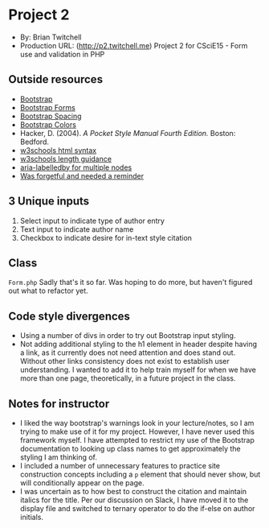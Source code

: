 # Project 2
+ By: Brian Twitchell
+ Production URL: (http://p2.twitchell.me)
Project 2 for CSciE15 - Form use and validation in PHP

## Outside resources
* [Bootstrap](https://getbootstrap.com/docs/4.3/getting-started/introduction/)
* [Bootstrap Forms](https://getbootstrap.com/docs/4.0/components/forms/)
* [Bootstrap Spacing](https://getbootstrap.com/docs/4.0/utilities/spacing/)
* [Bootstrap Colors](https://getbootstrap.com/docs/4.0/utilities/colors/)
* Hacker, D. (2004). *A Pocket Style Manual Fourth Edition.* Boston: Bedford.
* [w3schools html syntax](https://www.w3schools.com/html/html_form_input_types.asp)
* [w3schools length guidance](https://www.w3schools.com/html/html5_syntax.asp)
* [aria-labelledby for multiple nodes](https://www.w3.org/WAI/GL/wiki/Using_aria-labelledby_to_concatenate_a_label_from_several_text_nodes)
* [Was forgetful and needed a reminder](https://www.sitepoint.com/community/t/how-to-make-h1-h2-etc-as-links/3004)

## 3 Unique inputs
1. Select input to indicate type of author entry
2. Text input to indicate author name
3. Checkbox to indicate desire for in-text style citation

## Class
`Form.php` Sadly that's it so far. Was hoping to do more, but haven't figured out what to refactor yet.

## Code style divergences
* Using a number of divs in order to try out Bootstrap input styling.
* Not adding additional styling to the h1 element in header despite having a link, as it currently does not need attention and does stand out. Without other links consistency does not exist to establish user understanding. I wanted to add it to help train myself for when we have more than one page, theoretically, in a future project in the class.

## Notes for instructor
* I liked the way bootstrap's warnings look in your lecture/notes, so I am trying to make use of it for my project. However, I have never used this framework myself. I have attempted to restrict my use of the Bootstrap documentation to looking up class names to get approximately the styling I am thinking of.
* I included a number of unnecessary features to practice site construction concepts including a `p` element that should never show, but will conditionally appear on the page.
* I was uncertain as to how best to construct the citation and maintain italics for the title. Per our discussion on Slack, I have moved it to the display file and switched to ternary operator to do the if-else on author initials.